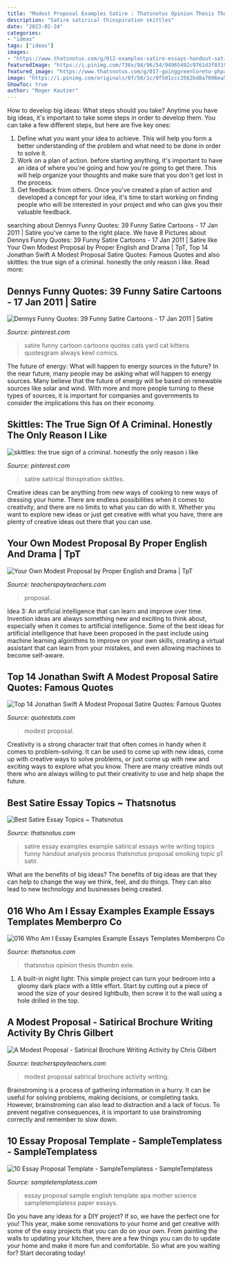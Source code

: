 ```yaml
---
title: "Modest Proposal Examples Satire : Thatsnotus Opinion Thesis Thumbn Exle"
description: "Satire satirical thinspiration skittles"
date: "2023-02-24"
categories:
- "ideas"
tags: ["ideas"]
images:
- "https://www.thatsnotus.com/g/012-examples-satire-essays-handout-satirical-essay-topics-for-high-school-ideas-proposal-topic-funny-smoking-good-process-analysis-1920x2637.jpg"
featuredImage: "https://i.pinimg.com/736x/94/96/54/94965492c9761d3f0319ffb0c371e521--satirical-cartoons-private-school.jpg"
featured_image: "https://www.thatsnotus.com/g/017-goinggreenloreto-phpapp01-thumbnail-essay-example-who-am-i.jpg"
image: "https://i.pinimg.com/originals/0f/50/1c/0f501ccc3562bd8a7096ea50d71f8281.gif"
ShowToc: true
author: "Roger Kautzer"
---
```



How to develop big ideas: What steps should you take?
Anytime you have big ideas, it's important to take some steps in order to develop them. You can take a few different steps, but here are five key ones: 
1. Define what you want your idea to achieve. This will help you form a better understanding of the problem and what need to be done in order to solve it. 
2. Work on a plan of action. before starting anything, it's important to have an idea of where you're going and how you're going to get there. This will help organize your thoughts and make sure that you don't get lost in the process. 
3. Get feedback from others. Once you've created a plan of action and developed a concept for your idea, it's time to start working on finding people who will be interested in your project and who can give you their valuable feedback.

	

		
searching about Dennys Funny Quotes: 39 Funny Satire Cartoons - 17 Jan 2011 | Satire you've came to the right place. We have 8 Pictures about Dennys Funny Quotes: 39 Funny Satire Cartoons - 17 Jan 2011 | Satire like Your Own Modest Proposal by Proper English and Drama | TpT, Top 14 Jonathan Swift A Modest Proposal Satire Quotes: Famous Quotes and also skittles: the true sign of a criminal. honestly the only reason i like. Read more:
		
    
## Dennys Funny Quotes: 39 Funny Satire Cartoons - 17 Jan 2011 | Satire

<img loading=lazy src="https://i.pinimg.com/originals/0f/50/1c/0f501ccc3562bd8a7096ea50d71f8281.gif" onerror="this.onerror=null;this.src='https://tse3.mm.bing.net/th?id=OIP.D1AczDVivYpwlupQ1x-CgQHaIK&amp;pid=15.1';" alt="Dennys Funny Quotes: 39 Funny Satire Cartoons - 17 Jan 2011 | Satire">

_Source: pinterest.com_

>satire funny cartoon cartoons quotes cats yard cat kittens quotesgram always kewl comics. 

	

The future of energy: What will happen to energy sources in the future?
In the near future, many people may be asking what will happen to energy sources. Many believe that the future of energy will be based on renewable sources like solar and wind. With more and more people turning to these types of sources, it is important for companies and governments to consider the implications this has on their economy.

    
## Skittles: The True Sign Of A Criminal. Honestly The Only Reason I Like

<img loading=lazy src="https://i.pinimg.com/736x/94/96/54/94965492c9761d3f0319ffb0c371e521--satirical-cartoons-private-school.jpg" onerror="this.onerror=null;this.src='https://tse2.mm.bing.net/th?id=OIP.pRc05cw9NzxDrZxW5Cr9KQHaH1&amp;pid=15.1';" alt="skittles: the true sign of a criminal. honestly the only reason i like">

_Source: pinterest.com_

>satire satirical thinspiration skittles. 

	

Creative ideas can be anything from new ways of cooking to new ways of dressing your home. There are endless possibilities when it comes to creativity, and there are no limits to what you can do with it. Whether you want to explore new ideas or just get creative with what you have, there are plenty of creative ideas out there that you can use.

    
## Your Own Modest Proposal By Proper English And Drama | TpT

<img loading=lazy src="https://ecdn.teacherspayteachers.com/thumbitem/Your-Own-Modest-Proposal-1715303-1500876028/original-1715303-1.jpg" onerror="this.onerror=null;this.src='https://tse3.mm.bing.net/th?id=OIP.RVPoHDFgBmMmpFDnzjqudwAAAA&amp;pid=15.1';" alt="Your Own Modest Proposal by Proper English and Drama | TpT">

_Source: teacherspayteachers.com_

>proposal. 

	

Idea 3: An artificial intelligence that can learn and improve over time.
Invention ideas are always something new and exciting to think about, especially when it comes to artificial intelligence. Some of the best ideas for artificial intelligence that have been proposed in the past include using machine learning algorithms to improve on your own skills, creating a virtual assistant that can learn from your mistakes, and even allowing machines to become self-aware.

    
## Top 14 Jonathan Swift A Modest Proposal Satire Quotes: Famous Quotes

<img loading=lazy src="https://quotestats.com/topic/598501-jonathan-swift-a-modest-proposal-satire-quotes-888166.jpg" onerror="this.onerror=null;this.src='https://tse1.mm.bing.net/th?id=OIP.D0ZBPsRt_nVB9na5TOOk6AHaES&amp;pid=15.1';" alt="Top 14 Jonathan Swift A Modest Proposal Satire Quotes: Famous Quotes">

_Source: quotestats.com_

>modest proposal. 

	

Creativity is a strong character trait that often comes in handy when it comes to problem-solving. It can be used to come up with new ideas, come up with creative ways to solve problems, or just come up with new and exciting ways to explore what you know. There are many creative minds out there who are always willing to put their creativity to use and help shape the future.

    
## Best Satire Essay Topics ~ Thatsnotus

<img loading=lazy src="https://www.thatsnotus.com/g/012-examples-satire-essays-handout-satirical-essay-topics-for-high-school-ideas-proposal-topic-funny-smoking-good-process-analysis-1920x2637.jpg" onerror="this.onerror=null;this.src='https://tse1.mm.bing.net/th?id=OIP.oNX3_Rj7zj2Cy5KuUXtfiQHaKK&amp;pid=15.1';" alt="Best Satire Essay Topics ~ Thatsnotus">

_Source: thatsnotus.com_

>satire essay examples example satirical essays write writing topics funny handout analysis process thatsnotus proposal smoking topic p1 satir. 

	

What are the benefits of big ideas?
The benefits of big ideas are that they can help to change the way we think, feel, and do things. They can also lead to new technology and businesses being created.

    
## 016 Who Am I Essay Examples Example Essays Templates Memberpro Co

<img loading=lazy src="https://www.thatsnotus.com/g/017-goinggreenloreto-phpapp01-thumbnail-essay-example-who-am-i.jpg" onerror="this.onerror=null;this.src='https://tse4.mm.bing.net/th?id=OIP._JReNUBS7A032cAsgTsRlAHaKe&amp;pid=15.1';" alt="016 Who Am I Essay Examples Example Essays Templates Memberpro Co">

_Source: thatsnotus.com_

>thatsnotus opinion thesis thumbn exle. 

	

1. A built-in night light: This simple project can turn your bedroom into a gloomy dark place with a little effort. Start by cutting out a piece of wood the size of your desired lightbulb, then screw it to the wall using a hole drilled in the top.

    
## A Modest Proposal - Satirical Brochure Writing Activity By Chris Gilbert

<img loading=lazy src="https://ecdn.teacherspayteachers.com/thumbitem/A-Modest-Proposal-Satirical-Brochure-Writing-Activity-2341191-1483442076/original-2341191-2.jpg" onerror="this.onerror=null;this.src='https://tse1.mm.bing.net/th?id=OIP.leg2yKe6kMuSqveHLAWwrQAAAA&amp;pid=15.1';" alt="A Modest Proposal - Satirical Brochure Writing Activity by Chris Gilbert">

_Source: teacherspayteachers.com_

>modest proposal satirical brochure activity writing. 

	

Brainstroming is a process of gathering information in a hurry. It can be useful for solving problems, making decisions, or completing tasks. However, brainstroming can also lead to distraction and a lack of focus. To prevent negative consequences, it is important to use brainstroming correctly and remember to slow down.

    
## 10 Essay Proposal Template - SampleTemplatess - SampleTemplatess

<img loading=lazy src="http://www.sampletemplatess.com/wp-content/uploads/2018/03/essay-proposal-template-acohn-unique-essay-my-mother-in-english-essay-science-with-sample-apa-of-essay-proposal-template-ehgd5.jpg" onerror="this.onerror=null;this.src='https://tse4.mm.bing.net/th?id=OIP.7beVwOLToe9ZVpvAZ4Ft_AHaJs&amp;pid=15.1';" alt="10 Essay Proposal Template - SampleTemplatess - SampleTemplatess">

_Source: sampletemplatess.com_

>essay proposal sample english template apa mother science sampletemplatess paper essays. 

	

Do you have any ideas for a DIY project? If so, we have the perfect one for you! This year, make some renovations to your home and get creative with some of the easy projects that you can do on your own. From painting the walls to updating your kitchen, there are a few things you can do to update your home and make it more fun and comfortable. So what are you waiting for? Start decorating today!

